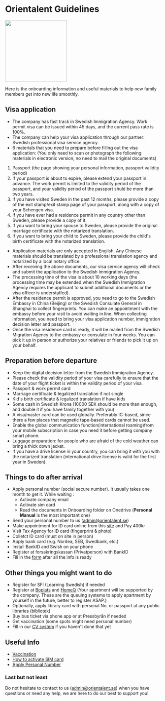 # Orientalent Guidelines

<img src='images/logo.png' width='200'>


Here is the onboarding information and useful materials to help new family members get into new life smoothly.


## Visa application

* The company has fast track in Swedish Immigration Agency. Work permit visa can be issued within 45 days, and the current pass rate is 100%.
* The company can help your visa application through our partner: Swedish professional visa service agency.
* 6 materials that you need to prepare before filling out the visa application: (You only need to scan or photograph the following materials in electronic version, no need to mail the original documents)

1. Passport (the page showing your personal information, passport validity period)
2. If your passport is about to expire, please extend your passport in advance. The work permit is limited to the validity period of the passport, and your validity period of the passport shuld be more than two years.
3. If you have visited Sweden in the past 12 months, please provide a copy of the exit stamp/exit stamp page of your passport, along with a copy of your Schengen visa.
4. If you have ever had a residence permit in any country other than Sweden, please provide a copy of it.
5. If you want to bring your spouse to Sweden, please provide the original marriage certificate with the notarized translation.
6. If you want to bring your child to Sweden, please provide the child's birth certificate with the notarized translation.

* Application materials are only accepted in English. Any Chinese materials should be translated by a professional translation agency and notarized by a local notary office.
* After receiving the above documents, our visa service agency will check and submit the application to the Swedish Immigration Agency.
* The processing time of the visa is about 10 working days (the processing time may be extended when the Swedish Immigration Agency requires the applicant to submit additional documents or the visa officer is understaffed).
* After the residence permit is approved, you need to go to the Swedish Embassy in China (Beijing) or the Swedish Consulate General in Shanghai to collect fingerprints. You can make an appointment with the embassy before your visit to avoid waiting in line. When collecting information, you need to bring your visa application number, immigration decision letter and passport.
* Once the visa residence card is ready, it will be mailed from the Swedish Migration Agency to the embassy or consulate in four weeks. You can pick it up in person or authorize your relatives or friends to pick it up on your behalf.


## Preparation before departure 

* Keep the digital decision letter from the Swedish Immigration Agency.
* Please check the validity period of your visa carefully to ensure that the date of your flight ticket is within the validity period of your visa.
* Passport & work permit card
* Marriage certificate & legalized translation if not single
* Kid's birth certificate & legalized translation if have kids
* Some cash in Swedish Krona (10000 SEK should be more than enough, and double it if you have family together with you)
* A visa/master card can be used globally. Preferably IC-based, since there a few places that magnetic tape-based cards cannot be used.
* Enable the global communication function(international roaming)from your mobile subscription in case you need it before getting company smart phone.
* Luggage preparation: for people who are afraid of the cold weather can bring a thick down jacket.
* If you have a drive license in your country, you can bring it with you with the notarized translation (international drive license is valid for the first year in Sweden).


## Things to do after arrival 

* Apply personal number (social secure number). It usually takes one month to get it.
  While waiting :
  - Activate company email
  - Activate sim card
  - Read the documents in Onboarding folder on Onedrive (**Personal Manual** is the most important one)
* Send your personal number to us (admin@orientalent.se)
* Make appointment for ID card online from this [site](https://ssc.nemoq.se/Booking/Booking/Index/SSC) and Pay 400kr
* Visit Tax Agency for ID card (fingerprint & photo)
* Colletct ID card (must on site in person)
* Apply bank card (e.g. Nordea, SEB, Swedbank, etc.)
* Install BankID and Swish on your phone
* Register at forsakringskassan (Privatperson) with BankID
* Fill in the [form](https://forms.office.com/r/BRAeNBQwgL) after all the info is ready


## Other things you might want to do

* Register for SFI (Learning Swedish) if needed
* Register at [Boplats](https://nya.boplats.se/) and [HomeQ](https://www.homeq.se/) (Your apartment will be supported by the company. These are the queuing systems to apply apartment by yourself in the future, better to register ASAP.)
* Optionally, apply library card with personal No. or passport at any public libraries (bibliotek)
* Buy bus ticket via phone app or at Pressbyrån if needed
* Get vaccination (some spots might need personal number)
* Fill in our [CV system](https://cv.orientalent.se) if you haven't done that yet


## Useful Info

* [Vaccination](vaccination.md)
* [How to activate SIM card](activate-sim-card.md)
* [Apply Personal Number](apply-personal-number.md)

 
### Last but not least 

Do not hesitate to contact to us (admin@orientalent.se) when you have questions or need any help, we are here to do our best to support you! 


